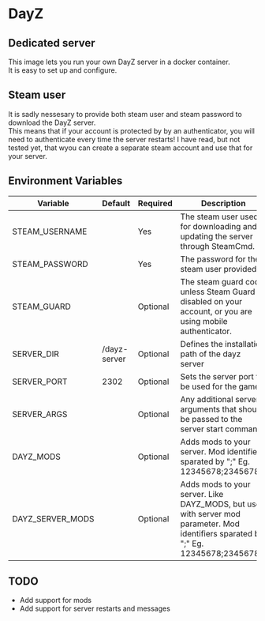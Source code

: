 # DayZ
## Dedicated server
This image lets you run your own DayZ server in a docker container.<br>
It is easy to set up and configure.

## Steam user
It is sadly nessesary to provide both steam user and steam password to download the DayZ server.<br>
This means that if your account is protected by by an authenticator, you will need to authenticate every time the server restarts!
I have read, but not tested yet, that wyou can create a separate steam account and use that for your server.

## Environment Variables
| Variable      | Default   | Required  | Description   |
| ---------     | --------  | --------- | ---------     |
| STEAM_USERNAME |           | Yes       | The steam user used for downloading and updating the server through SteamCmd. |
| STEAM_PASSWORD |          | Yes       | The password for the steam user provided. |
| STEAM_GUARD   |           | Optional  | The steam guard code, unless Steam Guard is disabled on your account, or you are using mobile authenticator. |
| SERVER_DIR   | /dayz-server | Optional  | Defines the installation path of the dayz server |
| SERVER_PORT | 2302        | Optional  | Sets the server port to be used for the game |
| SERVER_ARGS   |           | Optional  | Any additional server arguments that should be passed to the server start command |
| DAYZ_MODS   |           | Optional  | Adds mods to your server. Mod identifiers sparated by ";" Eg. 12345678;23456789; |
| DAYZ_SERVER_MODS   |           | Optional  | Adds mods to your server. Like DAYZ_MODS, but used with server mod parameter. Mod identifiers sparated by ";" Eg. 12345678;23456789; |

## TODO
- Add support for mods
- Add support for server restarts and messages
